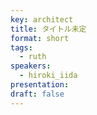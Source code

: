```yaml
---
key: architect
title: タイトル未定
format: short
tags:
  - ruth
speakers:
  - hiroki_iida
presentation: 
draft: false
---
```

